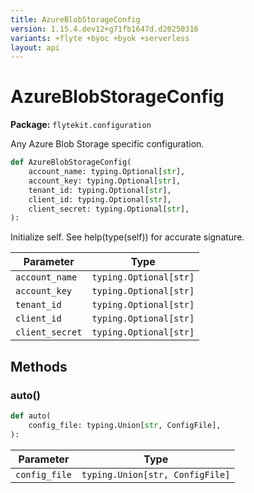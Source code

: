 ```yaml
---
title: AzureBlobStorageConfig
version: 1.15.4.dev12+g71fb1647d.d20250316
variants: +flyte +byoc +byok +serverless
layout: api
---
```


# AzureBlobStorageConfig

**Package:** `flytekit.configuration`

Any Azure Blob Storage specific configuration.


```python
def AzureBlobStorageConfig(
    account_name: typing.Optional[str],
    account_key: typing.Optional[str],
    tenant_id: typing.Optional[str],
    client_id: typing.Optional[str],
    client_secret: typing.Optional[str],
):
```
Initialize self.  See help(type(self)) for accurate signature.


| Parameter | Type |
|-|-|
| `account_name` | `typing.Optional[str]` |
| `account_key` | `typing.Optional[str]` |
| `tenant_id` | `typing.Optional[str]` |
| `client_id` | `typing.Optional[str]` |
| `client_secret` | `typing.Optional[str]` |
## Methods

### auto()

```python
def auto(
    config_file: typing.Union[str, ConfigFile],
):
```
| Parameter | Type |
|-|-|
| `config_file` | `typing.Union[str, ConfigFile]` |
